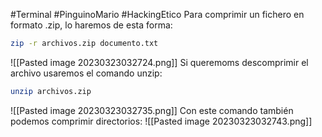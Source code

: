 #Terminal #PinguinoMario #HackingEtico 
Para comprimir un fichero en formato .zip, lo haremos de esta forma:
```bash
zip -r archivos.zip documento.txt
```
![[Pasted image 20230323032724.png]]
Si queremoms descomprimir el archivo usaremos el comando unzip:
```bash
unzip archivos.zip
```
![[Pasted image 20230323032735.png]]
Con este comando también podemos comprimir directorios:
![[Pasted image 20230323032743.png]]